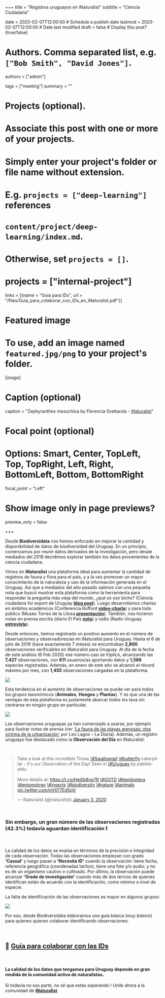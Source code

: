 +++
title = "Registros uruguayos en iNaturalist"
subtitle = "Ciencia Ciudadana"

date = 2020-02-07T12:00:00  # Schedule a publish date
lastmod = 2020-02-07T12:00:00  # Date last modified
draft = false  # Display this post? (true/false)

# Authors. Comma separated list, e.g. `["Bob Smith", "David Jones"]`.
authors = ["admin"]

tags = ["meeting"]
summary = ""

# Projects (optional).
#   Associate this post with one or more of your projects.
#   Simply enter your project's folder or file name without extension.
#   E.g. `projects = ["deep-learning"]` references 
#   `content/project/deep-learning/index.md`.
#   Otherwise, set `projects = []`.
# projects = ["internal-project"]

 links = [{name = "Guía para IDs", url = "/files/Guía_para_colaborar_con_IDs_en_iNaturalist.pdf"}]

# Featured image
# To use, add an image named `featured.jpg/png` to your project's folder. 
[image]
  # Caption (optional)
  caption = "Zephyranthes mesochloa by Florencia Grattarola - [iNaturalist](https://www.inaturalist.org/observations/37829485)"

  # Focal point (optional)
  # Options: Smart, Center, TopLeft, Top, TopRight, Left, Right, BottomLeft, Bottom, BottomRight
  focal_point = "Left"

  # Show image only in page previews?
  preview_only = false

+++


Desde **Biodiversidata** nos hemos enfocado en mejorar la cantidad y disponibilidad de datos de biodiversidad del Uruguay. En un principio, comenzamos por reunir datos derivados de la investigación, pero desde mediados del 2019 decidimos explorar también los datos provenientes de la ciencia ciudadana.

Vimos en **iNaturalist** una plataforma ideal para aumentar la cantidad de registros de fauna y flora para el país, y a la vez promover un mayor conocimiento de la naturaleza y uso de la información generada en el Uruguay. Así que a mediados del año pasado salimos con una pequeña nota que buscó mostrar esta plataforma como la herramienta para responder la pregunta más vieja del mundo, *¿qué es ese bicho?* (Ciencia ciudadana for export de Uruguay [**blog post**](https://biodiversidata.org/en/post/inaturalist/)). Luego desarrollamos charlas en ámbitos académicos (Conferencia Rufford [**video-charla**](https://youtu.be/3_lM-gPNLWY)) y para todo público (Museo Torres de la Lllosa [**presentación**](https://flograttarola.com/pdf/NaturalistaUy.pdf)). También, nos hicieron notas en prensa escrita (diario El País [**nota**](https://www.elpais.com.uy/vida-actual/busca-uruguayos-participen-plataforma-ayuda-cientificos.html)) y radio (Radio Uruguay [**entrevista**](https://radiouruguay.uy/inaturalist-una-apuesta-a-la-ciencia-ciudadana/)).  

Desde entonces, hemos registrado un positivo aumento en el número de observaciones y observadores/as en iNaturalist para Uruguay. Hasta el 6 de julio de 2019 (hace exactamente 7 meses) se encontraban **2,800** observaciones verificables en iNaturalist para Uruguay. Al día de la fecha de este análisis (6 Feb 2020) ese número casi se triplicó, alcanzando las **7,427** observaciones, con **611** usuarios/as aportando datos y **1,586** especies registradas. Además, en enero de este año se alcanzó el récord máximo por mes, con **1,455** observaciones cargadas en la plataforma.  

![](/img/post_iNatUy_files-1-1.png)

Esta tendencia en el aumento de observaciones se puede ver para todos los grupos taxonómicos (**Animales**, **Hongos** y **Plantas**). Y es que una de las ventajas de esta plataforma es justamente abarcar todos los taxa sin centrarse en ningún grupo en particular.

![](/img/post_iNatUy_files-2-1.png)

Las observaciones uruguayas ya han comenzado a usarse, por ejemplo para ilustrar notas de prensa (ver ['La fauna de las playas arenosas: otra víctima de la urbanización'](https://ciencia.ladiaria.com.uy/articulo/2020/2/la-fauna-de-las-playas-arenosas-otra-victima-de-la-urbanizacion/) por Leo Lagos – La Diaria). Además, un registro uruguayo fue destacado como la **Observación del Día** en iNaturalist:  

<br>

<blockquote class="twitter-tweet">
<p lang="en" dir="ltr">
Take a look at this incredible Thoas
<a href="https://twitter.com/hashtag/Swallowtail?src=hash&amp;ref_src=twsrc%5Etfw">\#Swallowtail</a>
<a href="https://twitter.com/hashtag/butterfly?src=hash&amp;ref_src=twsrc%5Etfw">\#butterfly</a>
caterpillar - it's our Observation of the Day! Seen in
<a href="https://twitter.com/hashtag/Uruguay?src=hash&amp;ref_src=twsrc%5Etfw">\#Uruguay</a>
by pablobaldu. <br><br>More details at:
<a href="https://t.co/Hei0k8np7R">https://t.co/Hei0k8np7R</a>
<a href="https://twitter.com/hashtag/OOTD?src=hash&amp;ref_src=twsrc%5Etfw">\#OOTD</a>
<a href="https://twitter.com/hashtag/lepidoptera?src=hash&amp;ref_src=twsrc%5Etfw">\#lepidoptera</a>
<a href="https://twitter.com/hashtag/entomology?src=hash&amp;ref_src=twsrc%5Etfw">\#entomology</a>
<a href="https://twitter.com/hashtag/insects?src=hash&amp;ref_src=twsrc%5Etfw">\#insects</a>
<a href="https://twitter.com/hashtag/biodiversity?src=hash&amp;ref_src=twsrc%5Etfw">\#biodiversity</a>
<a href="https://twitter.com/hashtag/nature?src=hash&amp;ref_src=twsrc%5Etfw">\#nature</a>
<a href="https://twitter.com/hashtag/animals?src=hash&amp;ref_src=twsrc%5Etfw">\#animals</a>
<a href="https://t.co/mHl77EdSqV">pic.twitter.com/mHl77EdSqV</a>
</p>
— iNaturalist (@inaturalist)
<a href="https://twitter.com/inaturalist/status/1213154736880246784?ref_src=twsrc%5Etfw">January
3, 2020</a>
</blockquote>
<script async src="https://platform.twitter.com/widgets.js" charset="utf-8"></script>

<br>

### Sin embargo, un gran número de las observaciones registradas (**42.3%**) todavía aguardan identificación :exclamation:  

<br>

La calidad de los datos se evalúa en términos de la precisión e integridad de cada observación. Todas las observaciones empiezan con grado **'Casual'** y luego pasan a **'Necesita ID'** cuando la observación: tiene fecha, referencia geográfica (coordenadas lat/lon), tiene una foto y/o audio, y no es de un organismo cautivo o cultivado. Por último, la observación puede alcanzar **'Grado de investigación'** cuando más de dos tercios de quienes identifican están de acuerdo con la identificación, como mínimo a nivel de especie.

La falta de identificación de las observaciones es mayor en algunos grupos:

![](/img/post_iNatUy_files-3-1.png)


Por eso, desde Biodiversidata elaboramos una guía básica (*muy básica*) para quienes quieran colaborar identificando observaciones.    

<br>
 
:page_facing_up: [Guía para colaborar con las IDs](/files/Guía_para_colaborar_con_IDs_en_iNaturalist.pdf)
--------------------------------------------------------------------------------------------------------------------------------  

<br>
 
#### La calidad de los datos que tengamos para Uruguay depende en gran medida de la comunidad activa de naturalistas.

Si todavía no sos parte, no sé que estás esperando ! Unite ahora a la comunidad de [**iNaturalist**](https://www.inaturalist.org/).
